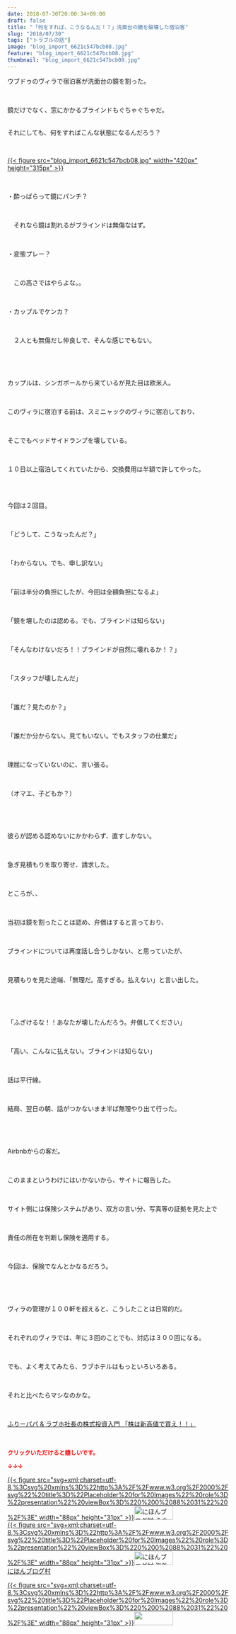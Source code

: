 ```yaml
---
date: 2018-07-30T20:00:34+09:00
draft: false
title: "「何をすれば、こうなるんだ！？」洗面台の鏡を破壊した宿泊客"
slug: "2018/07/30"
tags: ["トラブルの話"]
image: "blog_import_6621c547bcb08.jpg"
feature: "blog_import_6621c547bcb08.jpg"
thumbnail: "blog_import_6621c547bcb08.jpg"
---
```

<p>ウブドゥのヴィラで宿泊客が洗面台の鏡を割った。</p><p> </p><p>鏡だけでなく、窓にかかるブラインドもぐちゃぐちゃだ。</p><p><br/>それにしても、何をすればこんな状態になるんだろう？</p><p> </p><p><a href="blog_import_6621c547bcb08.jpg">{{< figure src="blog_import_6621c547bcb08.jpg" width="420px" height="315px" >}}</a></p><p> </p><p>・酔っぱらって鏡にパンチ？</p><p> </p><p>　それなら鏡は割れるがブラインドは無傷なはず。</p><p> </p><p>・変態プレー？</p><p> </p><p>　この高さではやらよな。。</p><p> </p><p>・カップルでケンカ？</p><p> </p><p>　２人とも無傷だし仲良しで、そんな感じでもない。</p><p> </p><p> </p><p>カップルは、シンガポールから来ているが見た目は欧米人。</p><p> </p><p>このヴィラに宿泊する前は、スミニャックのヴィラに宿泊しており、</p><p> </p><p>そこでもベッドサイドランプを壊している。</p><p> </p><p>１０日以上宿泊してくれていたから、交換費用は半額で許してやった。</p><p> </p><p><br/>今回は２回目。</p><p> </p><p>「どうして、こうなったんだ？」</p><p> </p><p>「わからない。でも、申し訳ない」</p><p> </p><p>「前は半分の負担にしたが、今回は全額負担になるよ」</p><p> </p><p>「鏡を壊したのは認める。でも、ブラインドは知らない」</p><p> </p><p>「そんなわけないだろ！！ブラインドが自然に壊れるか！？」</p><p> </p><p>「スタッフが壊したんだ」</p><p> </p><p>「誰だ？見たのか？」</p><p> </p><p>「誰だか分からない。見てもいない。でもスタッフの仕業だ」</p><p> </p><p>理屈になっていないのに、言い張る。</p><p> </p><p>（オマエ、子どもか？）</p><p> </p><p> </p><p>彼らが認める認めないにかかわらず、直すしかない。</p><p> </p><p>急ぎ見積もりを取り寄せ、請求した。</p><p> </p><p>ところが、、</p><p> </p><p>当初は鏡を割ったことは認め、弁償はすると言っており、</p><p> </p><p>ブラインドについては再度話し合うしかない、と思っていたが、</p><p> </p><p>見積もりを見た途端、「無理だ。高すぎる。払えない」と言い出した。</p><p> </p><p> </p><p>「ふざけるな！！あなたが壊したんだろう。弁償してください」</p><p> </p><p>「高い、こんなに払えない。ブラインドは知らない」</p><p> </p><p>話は平行線。</p><p> </p><p>結局、翌日の朝、話がつかないまま半ば無理やり出て行った。</p><p> </p><p> </p><p>Airbnbからの客だ。</p><p> </p><p>このままというわけにはいかないから、サイトに報告した。</p><p> </p><p>サイト側には保険システムがあり、双方の言い分、写真等の証拠を見た上で</p><p> </p><p>責任の所在を判断し保険を適用する。</p><p> </p><p>今回は、保険でなんとかなるだろう。</p><p> </p><p> </p><p>ヴィラの管理が１００軒を超えると、こうしたことは日常的だ。</p><p> </p><p>それぞれのヴィラでは、年に３回のことでも、対応は３００回になる。</p><p> </p><p>でも、よく考えてみたら、ラブホテルはもっといろいろある。</p><p> </p><p>それと比べたらマシなのかな。</p><p> </p><p><a href="shintakane" target="_blank">ふりーパパ &amp; ラブホ社長の株式投資入門 「株は新高値で買え！！」</a></p><p> </p><p><font color="#ff0000" size="2"><strong>クリックいただけると嬉しいです。</strong></font></p><p><font color="#ff0000" size="2"><strong>↓↓↓</strong></font></p><p><a href="ranking.html?p_cid=01260127" id="&amp;blogmura_banner" target="_blank">{{< figure src="svg+xml;charset=utf-8,%3Csvg%20xmlns%3D%22http%3A%2F%2Fwww.w3.org%2F2000%2Fsvg%22%20title%3D%22Placeholder%20for%20Images%22%20role%3D%22presentation%22%20viewBox%3D%220%200%2088%2031%22%20%2F%3E" width="88px" height="31px" >}}<noscript><img alt="にほんブログ村 その他生活ブログ 不動産投資へ" border="0" height="31" src="https://img-proxy.blog-video.jp/images?url=http%3A%2F%2Flife.blogmura.com%2Fhudousantoushi%2Fimg%2Fhudousantoushi88_31.gif" width="88"></noscript></a><br/><a href="ranking.html?p_cid=01260127" target="_blank">{{< figure src="svg+xml;charset=utf-8,%3Csvg%20xmlns%3D%22http%3A%2F%2Fwww.w3.org%2F2000%2Fsvg%22%20title%3D%22Placeholder%20for%20Images%22%20role%3D%22presentation%22%20viewBox%3D%220%200%2088%2031%22%20%2F%3E" width="88px" height="31px" >}}<noscript><img alt="にほんブログ村 海外生活ブログ バリ島情報へ" border="0" height="31" src="https://img-proxy.blog-video.jp/images?url=http%3A%2F%2Foverseas.blogmura.com%2Fbali%2Fimg%2Fbali88_31.gif" width="88"></noscript></a><br/><a href="ranking.html?p_cid=01260127" target="_blank">にほんブログ村</a></p><p><a href="link.php?1804582" title="人気ブログランキングへ">{{< figure src="svg+xml;charset=utf-8,%3Csvg%20xmlns%3D%22http%3A%2F%2Fwww.w3.org%2F2000%2Fsvg%22%20title%3D%22Placeholder%20for%20Images%22%20role%3D%22presentation%22%20viewBox%3D%220%200%2088%2031%22%20%2F%3E" width="88px" height="31px" >}}<noscript><img border="0" height="31" src="https://blog.with2.net/img/banner/banner_22.gif" width="88"></noscript></a></p><p> </p>

